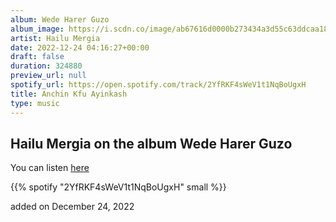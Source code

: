 ```yaml
---
album: Wede Harer Guzo
album_image: https://i.scdn.co/image/ab67616d0000b273434a3d55c63ddcaa18dce37c
artist: Hailu Mergia
date: 2022-12-24 04:16:27+00:00
draft: false
duration: 324880
preview_url: null
spotify_url: https://open.spotify.com/track/2YfRKF4sWeV1t1NqBoUgxH
title: Anchin Kfu Ayinkash
type: music
---
```



## Hailu Mergia on the album Wede Harer Guzo

You can listen [here](https://open.spotify.com/track/2YfRKF4sWeV1t1NqBoUgxH)

{{% spotify "2YfRKF4sWeV1t1NqBoUgxH" small %}}

added on December 24, 2022